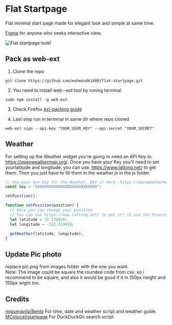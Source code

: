 # Flat Startpage

Flat minimal start page made for elegant look and simple at same time.


[Figma](https://www.figma.com/file/pwdpYP5Mgg5CUtineWNqMJ/StartPage?node-id=0%3A3) for anyone who seeks interactive view.


![Flat startpage look!](/screen.png)

## Pack as web-ext
1.  Clone the repo
```
git clone https://github.com/mahmoudk1000/flat-startpage.git
```

2.  You need to install web--ext tool by runing terminal<br>
```
sudo npm install -g web-ext
```

3.  Check Firefox [ext-packing guide](https://extensionworkshop.com/)<br>

4. Last step run in terminal in same dir where repo cloned
```
web-ext sign --api-key "YOUR_USER_KEY" --api-secret "YOUR_SECRET"
```

## Weather
For setting up the Weather widget you're going to need an API Key in: https://openweathermap.org/. Once you have your Key you'll need to set yourlatitude and longitude, you can use: https://www.latlong.net/ to get them. Then you just have to fill them in the weather.js in the js folder:
```js
// Use your own key for the Weather, Get it here: https://openweathermap.org/
const key = "XXXXXXXXXXXXXXXXXXXXXXXXXXX";

setPosition();

function setPosition(position) {
  // Here you can change your position
  // You can use https://www.latlong.net/ to get it! (I use San Francisco as an example)
  let latitude = 37.774929;
  let longitude = -122.419418;

  getWeather(latitude, longitude);
}
```

## Update Pic photo
replace pic.png from images folder with the one you want.<br>
Note: The image could be square the rounded code from css. so i recommend to be square,
and also it would be good if it in 150px height and 150px wight too.

## Credits

[migueravila/Bento](https://github.com/migueravila/Bento) For time, date and weather script and weather guide.<br>
[MCotocel/startpage](https://github.com/MCotocel/startpage) For DuckDuckGo search script
